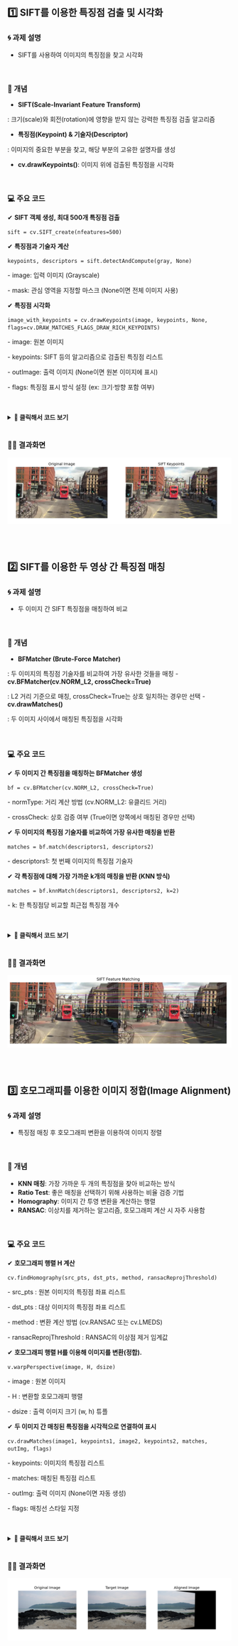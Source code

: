 ## 1️⃣ SIFT를 이용한 특징점 검출 및 시각화
### 🌀 과제 설명
- SIFT를 사용하여 이미지의 특징점을 찾고 시각화
<br>
  
### 📌 개념
- <b>SIFT(Scale-Invariant Feature Transform)</b> <br>
<p> : 크기(scale)와 회전(rotation)에 영향을 받지 않는 강력한 특징점 검출 알고리즘

- <b>특징점(Keypoint) & 기술자(Descriptor)</b> <br>
<p> : 이미지의 중요한 부분을 찾고, 해당 부분의 고유한 설명자를 생성

- <b>cv.drawKeypoints()</b>: 이미지 위에 검출된 특징점을 시각화
<br>

### 💻 주요 코드
<p>✔ <b>SIFT 객체 생성, 최대 500개 특징점 검출 </b><br><p><code>sift = cv.SIFT_create(nfeatures=500)</code><br></p>

<p>✔ <b>특징점과 기술자 계산</b><br> <p><code>keypoints, descriptors = sift.detectAndCompute(gray, None)</code><br>
<p>  - image: 입력 이미지 (Grayscale)<br>
<p>  - mask: 관심 영역을 지정할 마스크 (None이면 전체 이미지 사용)<br>

<p>✔ <b>특징점 시각화</b><br> 
<p><code>image_with_keypoints = cv.drawKeypoints(image, keypoints, None, flags=cv.DRAW_MATCHES_FLAGS_DRAW_RICH_KEYPOINTS)</code><br>
<p>  - image: 원본 이미지<br>
<p>  - keypoints:	SIFT 등의 알고리즘으로 검출된 특징점 리스트<br>
<p>  - outImage: 출력 이미지 (None이면 원본 이미지에 표시)<br>
<p>  - flags:	특징점 표시 방식 설정 (ex: 크기·방향 포함 여부)<br>
<br>

<br>



<details>
  <summary><b> 🧿 클릭해서 코드 보기 </b></summary>
  
  ```python
import cv2 as cv
import matplotlib.pyplot as plt

# 이미지 로드
image_path = 'C:/Users/82107/Desktop/cv/mot_color70.jpg'
image = cv.imread(image_path)
gray = cv.cvtColor(image, cv.COLOR_BGR2GRAY)

# SIFT 객체 생성 (특징점 개수 조절 가능)
sift = cv.SIFT_create(nfeatures=500)

# 특징점 검출 및 기술자 계산
keypoints, descriptors = sift.detectAndCompute(gray, None)

# 특징점 시각화
image_with_keypoints = cv.drawKeypoints(image, keypoints, None, flags=cv.DRAW_MATCHES_FLAGS_DRAW_RICH_KEYPOINTS)

# 이미지 출력
plt.figure(figsize=(12, 6))
plt.subplot(1, 2, 1)
plt.imshow(cv.cvtColor(image, cv.COLOR_BGR2RGB))
plt.title('Original Image')
plt.axis('off')

plt.subplot(1, 2, 2)
plt.imshow(cv.cvtColor(image_with_keypoints, cv.COLOR_BGR2RGB))
plt.title('SIFT Keypoints')
plt.axis('off')

plt.show()

 ```
</details>

<br>

### 🕵‍♀ 결과화면
![결과이미지](./data/6_1.png)

<br>
<br>

## 2️⃣ SIFT를 이용한 두 영상 간 특징점 매칭
### 🌀 과제 설명
- 두 이미지 간 SIFT 특징점을 매칭하여 비교
<br>

### 📌 개념
- <b>BFMatcher (Brute-Force Matcher)</b><br>
<p> : 두 이미지의 특징점 기술자를 비교하여 가장 유사한 것들을 매칭
- <b>cv.BFMatcher(cv.NORM_L2, crossCheck=True)</b><br>
<p> : L2 거리 기준으로 매칭, crossCheck=True는 상호 일치하는 경우만 선택
- <b>cv.drawMatches()</b><br>
<p> : 두 이미지 사이에서 매칭된 특징점을 시각화
<br>
  <br>
<br>

### 💻 주요 코드
<p>✔ <b>두 이미지 간 특징점을 매칭하는 BFMatcher 생성</b><br> <p><code>bf = cv.BFMatcher(cv.NORM_L2, crossCheck=True)</code><br>
<p>  - normType: 거리 계산 방법 (cv.NORM_L2: 유클리드 거리)<br>
<p>  - crossCheck: 상호 검증 여부 (True이면 양쪽에서 매칭된 경우만 선택)
<p>✔ <b>두 이미지의 특징점 기술자를 비교하여 가장 유사한 매칭을 반환</b><br> <p><code>matches = bf.match(descriptors1, descriptors2)</code><br>
<p>- descriptors1: 첫 번째 이미지의 특징점 기술자<br>
<p>✔ <b>각 특징점에 대해 가장 가까운 k개의 매칭을 반환 (KNN 방식)</b><br> <p><code>matches = bf.knnMatch(descriptors1, descriptors2, k=2)</code><br>
<p>  - k: 한 특징점당 비교할 최근접 특징점 개수
<br>

<br>
<br>

<details>
  <summary><b> 🧿 클릭해서 코드 보기 </b></summary>

  ```python
import cv2 as cv
import matplotlib.pyplot as plt

# 이미지 로드
image1_path = 'C:/Users/82107/Desktop/cv/mot_color70.jpg'
image2_path = 'C:/Users/82107/Desktop/cv/mot_color83.jpg'
image1 = cv.imread(image1_path)
image2 = cv.imread(image2_path)
gray1 = cv.cvtColor(image1, cv.COLOR_BGR2GRAY)
gray2 = cv.cvtColor(image2, cv.COLOR_BGR2GRAY)

# SIFT 객체 생성
sift = cv.SIFT_create()

# 특징점 검출 및 기술자 계산
keypoints1, descriptors1 = sift.detectAndCompute(gray1, None)
keypoints2, descriptors2 = sift.detectAndCompute(gray2, None)

# BFMatcher 생성 및 매칭 수행
bf = cv.BFMatcher(cv.NORM_L2, crossCheck=True)
matches = bf.match(descriptors1, descriptors2)

# 매칭 결과 정렬 (거리순)
matches = sorted(matches, key=lambda x: x.distance)

# 매칭 결과 시각화
image_matches = cv.drawMatches(image1, keypoints1, image2, keypoints2, matches[:50], None, flags=cv.DrawMatchesFlags_NOT_DRAW_SINGLE_POINTS)

# 결과 출력
plt.figure(figsize=(12, 6))
plt.imshow(cv.cvtColor(image_matches, cv.COLOR_BGR2RGB))
plt.title('SIFT Feature Matching')
plt.axis('off')
plt.show()

 ```
</details>

<br>

### 🕵‍♀ 결과화면
![결과이미지](./data/6_2.png)

<br>
<br>

## 3️⃣ 호모그래피를 이용한 이미지 정합(Image Alignment)
### 🌀 과제 설명
- 특징점 매칭 후 호모그래피 변환을 이용하여 이미지 정렬
<br>

### 📌 개념
- <b>KNN 매칭</b>: 가장 가까운 두 개의 특징점을 찾아 비교하는 방식
- <b>Ratio Test</b>: 좋은 매칭을 선택하기 위해 사용하는 비율 검증 기법
- <b>Homography</b>: 이미지 간 투영 변환을 계산하는 행렬
- <b>RANSAC</b>: 이상치를 제거하는 알고리즘, 호모그래피 계산 시 자주 사용함
<br>

### 💻 주요 코드
<p> ✔ <b> 호모그래피 행렬 H 계산</b> <br>
<p><code>cv.findHomography(src_pts, dst_pts, method, ransacReprojThreshold)</code><br>
<p> - src_pts : 원본 이미지의 특징점 좌표 리스트
<p> - dst_pts : 대상 이미지의 특징점 좌표 리스트
<p> - method : 변환 계산 방법 (cv.RANSAC 또는 cv.LMEDS)
<p> - ransacReprojThreshold : RANSAC의 이상점 제거 임계값
<br>

<p> ✔ <b> 호모그래피 행렬 H를 이용해 이미지를 변환(정합).</b><br>
 <p><code>v.warpPerspective(image, H, dsize)</code><br>
<p> - image : 원본 이미지<br>
<p> - H : 변환할 호모그래피 행렬<br>
<p> - dsize : 출력 이미지 크기 (w, h) 튜플<br>

<p> ✔ <b> 두 이미지 간 매칭된 특징점을 시각적으로 연결하여 표시 </b> <br>
<p><code>cv.drawMatches(image1, keypoints1, image2, keypoints2, matches, outImg, flags)
</code>
<p> - keypoints: 이미지의 특징점 리스트
<p> - matches: 매칭된 특징점 리스트
<p> - outImg: 출력 이미지 (None이면 자동 생성)
<p> - flags: 매칭선 스타일 지정
<br>
<br>

<br>
<details>
  <summary><b> 🧿 클릭해서 코드 보기 </b></summary>

  ```python
import cv2 as cv
import numpy as np
import matplotlib.pyplot as plt

# 이미지 로드
image1_path = 'C:/Users/82107/Desktop/cv/img1.jpg'
image2_path = 'C:/Users/82107/Desktop/cv/img2.jpg'
image1 = cv.imread(image1_path)
image2 = cv.imread(image2_path)

# 이미지 로드 확인
if image1 is None or image2 is None:
    print("Error: One or both images could not be loaded. Check the file paths.")
    exit()

# 그레이스케일 변환
gray1 = cv.cvtColor(image1, cv.COLOR_BGR2GRAY)
gray2 = cv.cvtColor(image2, cv.COLOR_BGR2GRAY)

# SIFT 객체 생성
sift = cv.SIFT_create()

# 특징점 검출 및 기술자 계산
keypoints1, descriptors1 = sift.detectAndCompute(gray1, None)
keypoints2, descriptors2 = sift.detectAndCompute(gray2, None)

# BFMatcher 생성 및 매칭 수행
bf = cv.BFMatcher(cv.NORM_L2)
matches = bf.knnMatch(descriptors1, descriptors2, k=2)

# 좋은 매칭점 선택 (비율 테스트 적용)
good_matches = []
ratio_thresh = 0.75
for m, n in matches:
    if m.distance < ratio_thresh * n.distance:
        good_matches.append(m)

# 매칭 개수 확인
print(f"Number of good matches: {len(good_matches)}")

# 최소한의 매칭점 필요
if len(good_matches) > 10:
    src_pts = np.float32([keypoints1[m.queryIdx].pt for m in good_matches]).reshape(-1, 1, 2)
    dst_pts = np.float32([keypoints2[m.trainIdx].pt for m in good_matches]).reshape(-1, 1, 2)
    
    # 호모그래피 계산
    H, mask = cv.findHomography(src_pts, dst_pts, cv.RANSAC, 5.0)

    # 호모그래피 계산 실패 시 처리
    if H is None:
        print("Error: Homography calculation failed.")
        exit()
    
    # 이미지 정합
    h, w = image1.shape[:2]
    aligned_image = cv.warpPerspective(image1, H, (w, h))
    
    # 결과 출력
    plt.figure(figsize=(12, 6))
    plt.subplot(1, 3, 1)
    plt.imshow(cv.cvtColor(image1, cv.COLOR_BGR2RGB))
    plt.title('Original Image')
    plt.axis('off')
    
    plt.subplot(1, 3, 2)
    plt.imshow(cv.cvtColor(image2, cv.COLOR_BGR2RGB))
    plt.title('Target Image')
    plt.axis('off')
    
    plt.subplot(1, 3, 3)
    plt.imshow(cv.cvtColor(aligned_image, cv.COLOR_BGR2RGB))
    plt.title('Aligned Image')
    plt.axis('off')
    
    plt.show(block=True)  # 창이 바로 닫히지 않도록 설정
else:
    print("Not enough matches found to compute homography.")

 ```
</details>

<br>

### 🕵‍♀ 결과화면
![결과이미지](./data/6_3.png)
